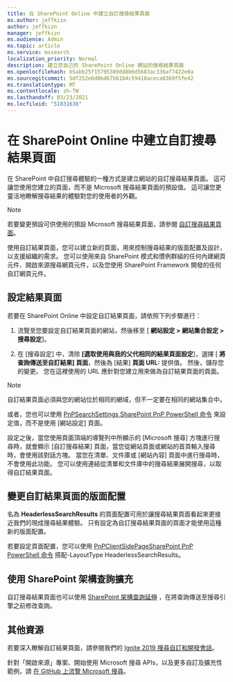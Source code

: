 ```yaml
---
title: 在 SharePoint Online 中建立自訂搜尋結果頁面
ms.author: jeffkizn
author: jeffkizn
manager: jeffkizn
ms.audience: Admin
ms.topic: article
ms.service: mssearch
localization_priority: Normal
description: 建立您自己的 SharePoint Online 網站的搜尋結果頁面
ms.openlocfilehash: b5abb25f15795389dd8b6d5683ac336af7422e0a
ms.sourcegitcommit: 5df252e6d0bd67bb1b4c59418aceca8369f5fe42
ms.translationtype: MT
ms.contentlocale: zh-TW
ms.lasthandoff: 03/23/2021
ms.locfileid: "51031636"
---
```

# <a name="create-a-custom-search-results-page-in-sharepoint-online"></a>在 SharePoint Online 中建立自訂搜尋結果頁面

在 SharePoint 中自訂搜尋體驗的一種方式是建立網站的自訂搜尋結果頁面。 這可讓您使用您建立的頁面，而不是 Microsoft 搜尋結果頁面的預設值。 這可讓您更靈活地瞭解搜尋結果的體驗對您的使用者的外觀。

>[!NOTE]
> 若要變更預設可供使用的預設 Microsoft 搜尋結果頁面，請參閱 [自訂搜尋結果頁面](customize-search-page.md)。

使用自訂結果頁面，您可以建立新的頁面，用來控制搜尋結果的版面配置及設計，以支援組織的需求。 您可以使用來自 SharePoint 模式和慣例群組的任何內建網頁元件、開啟來源搜尋網頁元件，以及您使用 SharePoint Framework 開發的任何自訂網頁元件。

## <a name="configure-a-results-page"></a>設定結果頁面

若要在 SharePoint Online 中設定自訂結果頁面，請依照下列步驟進行：

1. 流覽至您要設定自訂結果頁面的網站，然後移至 [ **網站設定 > 網站集合設定 > 搜尋設定**]。

2. 在 [搜尋設定] 中，清除 **[選取使用與我的父代相同的結果頁面設定**]，選擇 [ **將查詢傳送至自訂結果] 頁面**，然後為 [結果] **頁面 URL:** 提供值。 然後，儲存您的變更。 您在這裡使用的 URL 應針對您建立用來做為自訂結果頁面的頁面。

>[!NOTE]
> 自訂結果頁面必須與您的網站位於相同的網域，但不一定要在相同的網站集合中。  

或者，您也可以使用 [PnPSearchSettings SharePoint PnP PowerShell 命令](/powershell/module/sharepoint-pnp/set-pnpsearchsettings?view=sharepoint-ps) 來設定值，而不是使用 [網站設定] 頁面。

設定之後，當您使用頁面頂端的導覽列中所顯示的 [Microsoft 搜尋] 方塊進行搜尋時，就會顯示 [自訂搜尋結果] 頁面，當您從網站頁面或網站的首頁輸入搜尋時，會使用該對話方塊。 當您在清單、文件庫或 [網站內容] 頁面中進行搜尋時，不會使用此功能。 您可以使用連結從清單和文件庫中的搜尋結果展開搜尋，以取得自訂結果頁面。

## <a name="change-the-layout-of-your-custom-results-page"></a>變更自訂結果頁面的版面配置

名為 **HeaderlessSearchResults** 的頁面配置可用於讓搜尋結果頁面看起來更接近我們的現成搜尋結果體驗。 只有設定為自訂搜尋結果頁面的頁面才能使用這種新的版面配置。

若要設定頁面配置，您可以使用 [PnPClientSidePageSharePoint PnP PowerShell 命令](/powershell/module/sharepoint-pnp/set-pnpclientsidepage?view=sharepoint-ps) 搭配-LayoutType HeaderlessSearchResults。

## <a name="use-sharepoint-framework-query-extensions"></a>使用 SharePoint 架構查詢擴充

自訂搜尋結果頁面也可以使用 [SharePoint 架構查詢延伸](/sharepoint/dev/spfx/building-search-extensions) ，在將查詢傳送至搜尋引擎之前修改查詢。

## <a name="additional-resources"></a>其他資源

若要深入瞭解自訂結果頁面，請參閱我們的 [Ignite 2019 搜尋自訂和開發會話](https://myignite.techcommunity.microsoft.com/sessions/85238?source=sessions)。

針對「開啟來源」專案、開始使用 Microsoft 搜尋 APIs，以及更多自訂及擴充性範例，請 [在 GitHub 上流覽 Microsoft 搜尋](https://github.com/microsoft-search)。